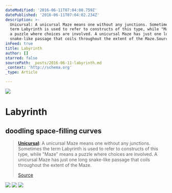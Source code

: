 ```yaml
---
dateModified: '2016-06-11T07:04:00.759Z'
datePublished: '2016-06-11T07:04:02.234Z'
description: >-
  Unicursal: A unicursal Maze means one without any junctions. Sometimes the
  term Labyrinth is used to refer to constructs of this type, while "Maze" means
  a puzzle where choices are involved. A unicursal Maze has just one long
  snake-like passage that coils throughout the extent of the Maze.Source
inFeed: true
title: Labyrinth
author: []
starred: false
sourcePath: _posts/2016-06-11-labyrinth.md
_context: 'http://schema.org'
_type: Article

---
```

![](https://the-grid-user-content.s3-us-west-2.amazonaws.com/e7d9027b-a261-4723-8277-4d9ff4456fc6.jpg)

# Labyrinth

## doodling space-filling curves

> **[Unicursal][0]:** A unicursal Maze means one without any junctions. Sometimes the term Labyrinth is used to refer to constructs of this type, while "Maze" means a puzzle where choices are involved. A unicursal Maze has just one long snake-like passage that coils throughout the extent of the Maze.
> 
> [Source][1]

![](https://the-grid-user-content.s3-us-west-2.amazonaws.com/df2123b7-998e-41c3-ac5c-dd0ef5f510e6.jpg)
![](https://s3-us-west-2.amazonaws.com/the-grid-img/p/635ce4844a2198bd7daeb2e9f9c17f5a2018dd65.jpg)
![](https://the-grid-user-content.s3-us-west-2.amazonaws.com/3fdc65f6-a0b6-4552-b86d-db634d888cdc.jpg)

[0]: http://www.astrolog.org/labyrnth/maze/unicursl.gif
[1]: http://www.astrolog.org/labyrnth/glossary.htm